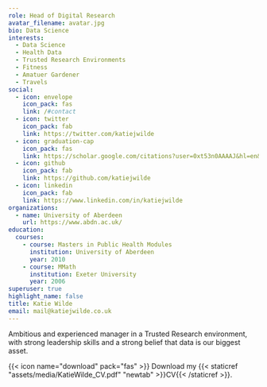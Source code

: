 ```yaml
---
role: Head of Digital Research
avatar_filename: avatar.jpg
bio: Data Science
interests:
  - Data Science
  - Health Data
  - Trusted Research Environments
  - Fitness
  - Amatuer Gardener
  - Travels
social:
  - icon: envelope
    icon_pack: fas
    link: /#contact
  - icon: twitter
    icon_pack: fab
    link: https://twitter.com/katiejwilde
  - icon: graduation-cap
    icon_pack: fas
    link: https://scholar.google.com/citations?user=0xt53n0AAAAJ&hl=en&oi=ao
  - icon: github
    icon_pack: fab
    link: https://github.com/katiejwilde
  - icon: linkedin
    icon_pack: fab
    link: https://www.linkedin.com/in/katiejwilde
organizations:
  - name: University of Aberdeen
    url: https://www.abdn.ac.uk/
education:
  courses:
    - course: Masters in Public Health Modules
      institution: University of Aberdeen
      year: 2010
    - course: MMath
      institution: Exeter University
      year: 2006
superuser: true
highlight_name: false
title: Katie Wilde
email: mail@katiejwilde.co.uk
---
```

Ambitious and experienced manager in a Trusted Research environment, with strong leadership skills and a strong belief that data is our biggest asset.

{{< icon name="download" pack="fas" >}} Download my {{< staticref "assets/media/KatieWilde_CV.pdf" "newtab" >}}CV{{< /staticref >}}.
